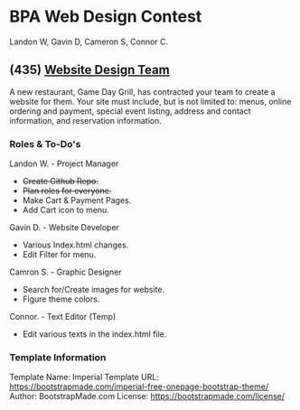 # BPA Web Design Contest

Landon W, Gavin D, Cameron S, Connor C.

## (435) [Website Design Team](https://cvtech.instructure.com/courses/889/files/347039?module_item_id=305995)

A new restaurant, Game Day Grill, has contracted your team to create a website for them. Your site must include, but is not limited to: menus, online ordering and payment, special event listing, address and contact information, and reservation information.

### Roles & To-Do's
Landon W. - Project Manager
* ~~Create Github Repo.~~
* ~~Plan roles for everyone.~~
* Make Cart & Payment Pages.
* Add Cart icon to menu.

Gavin D. - Website Developer
* Various Index.html changes.
* Edit Filter for menu.

Camron S. - Graphic Designer
* Search for/Create images for website.
* Figure theme colors.

Connor. - Text Editor (Temp)
* Edit various texts in the index.html file.

### Template Information

Template Name: Imperial
Template URL: https://bootstrapmade.com/imperial-free-onepage-bootstrap-theme/
Author: BootstrapMade.com
License: https://bootstrapmade.com/license/

<!-- Test -->
<!-- Sync2 -->